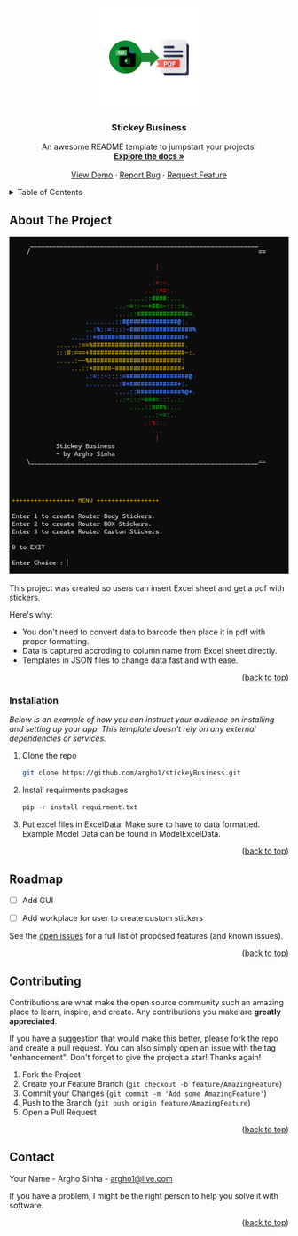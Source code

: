 <a id="readme-top"></a>

<br />
<div align="center">
  <a href="https://github.com/argho1/stickeyBusiness/img/stickeyBusiness_logo.png">
    <img src="img/stickeyBusiness_logo.png" alt="Logo" width="180" height="180">
  </a>

  <h3 align="center">Stickey Business</h3>

  <p align="center">
    An awesome README template to jumpstart your projects!
    <br />
    <a href="https://github.com/argho1/stickeyBusiness"><strong>Explore the docs »</strong></a>
    <br />
    <br />
    <a href="https://github.com/argho1/stickeyBusiness">View Demo</a>
    ·
    <a href="https://github.com/argho1/stickeyBusiness/issues/new?labels=bug&template=bug-report---.md">Report Bug</a>
    ·
    <a href="https://github.com/argho1/stickeyBusiness/issues/new?labels=enhancement&template=feature-request---.md">Request Feature</a>
  </p>
</div>

<!-- TABLE OF CONTENTS -->
<details>
  <summary>Table of Contents</summary>
  <ol>
    <li>
      <a href="#about-the-project">About The Project</a>
      <!-- <ul>
        <li><a href="#built-with">Built With</a></li>
      </ul> -->
    </li>
    <li>
      <a href="#getting-started">Getting Started</a>
      <ul>
        <li><a href="#prerequisites">Prerequisites</a></li>
        <li><a href="#installation">Installation</a></li>
      </ul>
    </li>
    <li><a href="#usage">Usage</a></li>
    <!-- <li><a href="#roadmap">Roadmap</a></li> -->
    <!-- <li><a href="#contributing">Contributing</a></li> -->
    <li><a href="#license">License</a></li>
    <li><a href="#contact">Contact</a></li>
    <li><a href="#acknowledgments">Acknowledgments</a></li>
  </ol>
</details>



<!-- ABOUT THE PROJECT -->
## About The Project

<a href="https://github.com/argho1/stickeyBusiness/stickeyBusiness_logo.png">
  <img src="img/stickeyBusiness_screenshot.png" alt="Logo" >
</a>

This project was created so users can insert Excel sheet and get a pdf with stickers.

Here's why:
* You don't need to convert data to barcode then place it in pdf with proper formatting.
* Data is captured accroding to column name from Excel sheet directly.
* Templates in JSON files to change data fast and with ease.



<p align="right">(<a href="#readme-top">back to top</a>)</p>



### Installation

_Below is an example of how you can instruct your audience on installing and setting up your app. This template doesn't rely on any external dependencies or services._

1. Clone the repo
   ```sh
   git clone https://github.com/argho1/stickeyBusiness.git
   ```
2. Install requirments packages
   ```sh
   pip -r install requirment.txt
   ```
3. Put excel files in ExcelData. Make sure to have to data formatted.
   Example Model Data can be found in ModelExcelData.

<p align="right">(<a href="#readme-top">back to top</a>)</p>


<!-- ROADMAP -->
## Roadmap


- [ ] Add GUI
- [ ] Add workplace for user to create custom stickers


See the [open issues](https://github.com/othneildrew/Best-README-Template/issues) for a full list of proposed features (and known issues).

<p align="right">(<a href="#readme-top">back to top</a>)</p>



<!-- CONTRIBUTING -->
## Contributing

Contributions are what make the open source community such an amazing place to learn, inspire, and create. Any contributions you make are **greatly appreciated**.

If you have a suggestion that would make this better, please fork the repo and create a pull request. You can also simply open an issue with the tag "enhancement".
Don't forget to give the project a star! Thanks again!

1. Fork the Project
2. Create your Feature Branch (`git checkout -b feature/AmazingFeature`)
3. Commit your Changes (`git commit -m 'Add some AmazingFeature'`)
4. Push to the Branch (`git push origin feature/AmazingFeature`)
5. Open a Pull Request

<!-- ### Top contributors:

<a href="https://github.com/othneildrew/Best-README-Template/graphs/contributors">
  <img src="https://contrib.rocks/image?repo=othneildrew/Best-README-Template" alt="contrib.rocks image" />
</a> -->

<p align="right">(<a href="#readme-top">back to top</a>)</p>



<!-- CONTACT -->
## Contact

Your Name - Argho Sinha - argho1@live.com

If you have a problem, I might be the right person to help you solve it with software.

<p align="right">(<a href="#readme-top">back to top</a>)</p>


